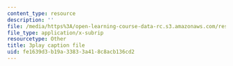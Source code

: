 ```yaml
---
content_type: resource
description: ''
file: /media/https%3A/open-learning-course-data-rc.s3.amazonaws.com/res-10-001-making-science-and-engineering-pictures-a-practical-guide-to-presenting-your-work-spring-2016/fe1639d3b19a33833a418c8acb136cd2_xB8eS-96q3I.srt
file_type: application/x-subrip
resourcetype: Other
title: 3play caption file
uid: fe1639d3-b19a-3383-3a41-8c8acb136cd2
---
```

